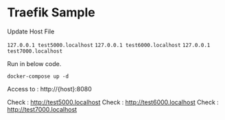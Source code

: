 # Traefik Sample

Update Host File

`127.0.0.1 test5000.localhost`
`127.0.0.1 test6000.localhost`
`127.0.0.1 test7000.localhost`

Run in below code.

`docker-compose up -d`

Access to : http://{host}:8080

Check : http://test5000.localhost
Check : http://test6000.localhost
Check : http://test7000.localhost
